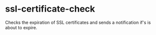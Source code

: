 # ssl-certificate-check
Checks the expiration of SSL certificates and sends a notification if's is about to expire.
